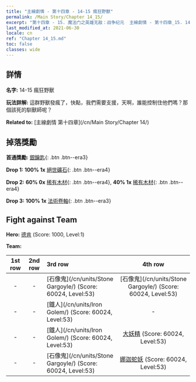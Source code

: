 ```yaml
---
title: "主線劇情 - 第十四章 - 14-15 瘋狂野獸"
permalink: /Main Story/Chapter 14_15/
excerpt: "第十四章 - 15. 魔法门之英雄无敌：战争纪元  主線劇情 - 第十四章_15. 14-15 瘋狂野獸"
last_modified_at: 2021-06-30
locale: cn
ref: "Chapter 14_15.md"
toc: false
classes: wide
---
```


## 詳情

 **名字:** 14-15 瘋狂野獸

 **玩法詳解:** 這群野獸發瘋了，快點，我們需要支援，天啊，誰能控制住他們嗎？那個該死的馴獸師呢？

 **Related to:** [主線劇情 第十四章](/cn/Main Story/Chapter 14/)

## 掉落獎勵

 **首通獎勵:** [銀鑰匙](/cn/Items/con_693/){: .btn .btn--era3}

 **Drop 1:** **100% 1x** [絕世礦石](/cn/Items/mat_47/){: .btn .btn--era4}

 **Drop 2:** **60% 0x** [稀有木材](/cn/Items/mat_41/){: .btn .btn--era4}, **40% 1x** [稀有木材](/cn/Items/mat_41/){: .btn .btn--era4}

 **Drop 3:** **100% 1x** [法術卷軸](/cn/Items/con_694/){: .btn .btn--era3}


## Fight against Team
 **Hero:** [德肯](/cn/heroes/Dracon/) (Score: 1000, Level:1)

 **Team:**


  | 1st row | 2nd row | 3rd row | 4th row |
  |:----:|:----:|:----|:----:|
  | - | - | [石像鬼](/cn/units/Stone Gargoyle/) (Score: 60024, Level:53)  | [石像鬼](/cn/units/Stone Gargoyle/) (Score: 60024, Level:53)  |
  | - | - | [鐵人](/cn/units/Iron Golem/) (Score: 60024, Level:53)  | - |
  | - | - | [鐵人](/cn/units/Iron Golem/) (Score: 60024, Level:53)  | [大妖精](/cn/units/Gremlin/) (Score: 60024, Level:53)  |
  | - | - | [石像鬼](/cn/units/Stone Gargoyle/) (Score: 60024, Level:53)  | [娜迦蛇妖](/cn/units/Naga/) (Score: 60024, Level:53)  |


